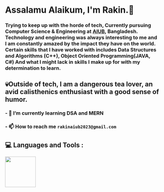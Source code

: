 <h1 align="Left">Assalamu Alaikum, I'm Rakin.🙈</h1>

<!--## I'm a programmer continuously learning new things in the world of programming.-->

###  Trying to keep up with the horde of tech, Currently pursuing Computer Science & Engineering at [AIUB](https://www.aiub.edu/), Bangladesh. Technology and engineering was always interesting to me and I am constantly amazed by the impact they have on the world. Certain skills that I have worked with includes Data Structures and Algorithms (C++), Object Oriented Programming(JAVA, C#) And what I might lack in skills I make up for with my determination to learn. 

## 💀Outside of tech, I am a dangerous tea lover, an avid calisthenics enthusiast with a good sense of humor.

### - 🌱 I’m currently learning **DSA and MERN**

### - 📫 How to reach me ```rakinaiub2023@gmail.com```

<h2 align="left">💻 Languages and Tools :</h2>


<p align="left">
  <a href="https://skillicons.dev">
    <img src="https://skillicons.dev/icons?i=c,cpp,cs,java,html,css,bootstrap,js,vscode,visualstudio,python,pycharm&perline=12" height="100"/>
  </a>
</p>


<!--
<h2 align="left">🌐 Connect with me :</h2>
<div align="left">
  <a href="https://www.facebook.com/raiyenzayed.rakin/" target="_blank">
    <img src="https://img.shields.io/static/v1?message=Facebook&logo=facebook&label=&color=1877F2&logoColor=white&labelColor=&style=for-the-badge" height="32" alt="facebook logo"  />
  </a>
  <img src="https://img.shields.io/static/v1?message=Instagram&logo=instagram&label=&color=E4405F&logoColor=white&labelColor=&style=for-the-badge" height="32" alt="instagram logo"  />
  <img src="https://img.shields.io/static/v1?message=LinkedIn&logo=linkedin&label=&color=0077B5&logoColor=white&labelColor=&style=for-the-badge" height="32" alt="linkedin logo"  />
</div>
-->

<!--<h2 align="left">📊 GitHub Information:</h2>

![raiyen-zayed-rakin's Stats](https://github-readme-stats.vercel.app/api?username=raiyen-zayed-rakin&theme=vue-dark&show_icons=true&hide_border=true&count_private=true)
![raiyen-zayed-rakin's Top Languages](https://github-readme-stats.vercel.app/api/top-langs/?username=raiyen-zayed-rakin&theme=vue-dark&show_icons=true&hide_border=true&layout=compact)
-->

<!--![raiyen-zayed-rakin's Top Languages](https://github-readme-stats.vercel.app/api/top-langs/?username=raiyen-zayed-rakin&theme=vue-dark&show_icons=true&hide_border=false&layout=compact)-->
<!--<img src='https://randommeme-five.vercel.app/' style="height: 400px;"/>-->

<!-- Proudly created with GPRM ( https://gprm.itsvg.in ) -->
